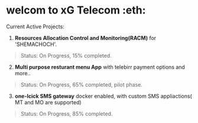 # welcom to xG Telecom :eth:

Current Active Projects:
 1. **Resources Allocation Control and Monitoring(RACM)** for 'SHEMACHOCH'.
   >Status: On Progress, 15% completed.
   
 2. **Multi purpose resturant menu App** with telebirr payment options and more..
   >Status: On Progress, 65% completed, pilot phase.
   
 3. **one-lcick SMS gateway** docker enabled, with custom SMS appliactions( MT and MO are supported)
   >Status: On Progress, 85% completed.
